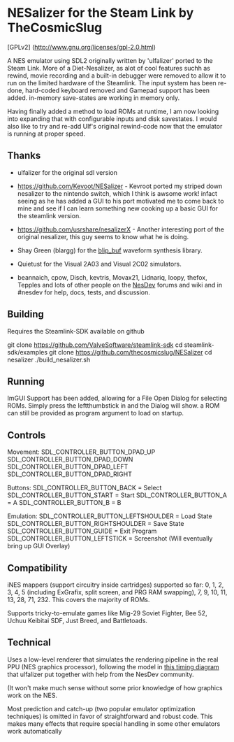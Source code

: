 NESalizer for the Steam Link by TheCosmicSlug
======================================
[GPLv2]	(http://www.gnu.org/licenses/gpl-2.0.html)

A NES emulator using SDL2 originally written by 'ulfalizer' ported to the Steam Link. 
More of a Diet-Nesalizer, as alot of cool features suchh as rewind, movie recording and a built-in debugger were removed to allow it to run on the limited hardware of the Steamlink.
The input system has been re-done, hard-coded keyboard removed and Gamepad support has been added. in-memory save-states are working in memory only.

Having finally added a method to load ROMs at runtime, I am now looking into expanding that with configurable inputs and disk savestates.
I would also like to try and re-add Ulf's original rewind-code now that the emulator is running at proper speed.

## Thanks ##
 * ulfalizer for the original sdl version

 * https://github.com/Kevoot/NESalizer - Kevroot ported my striped down nesalizer to the nintendo switch, which I think is awsome work! infact seeing as he has added a GUI to his port motivated me to come back to mine and see if I can learn something new cooking up a basic GUI for the steamlink version.

 * https://github.com/usrshare/nesalizerX - Another interesting port of the original nesalizer, this guy seems to know what he is doing.

 * Shay Green (blargg) for the [blip\_buf](https://code.google.com/p/blip-buf/) waveform synthesis library.
 * Quietust for the Visual 2A03 and Visual 2C02 simulators.
 * beannaich, cpow, Disch, kevtris, Movax21, Lidnariq, loopy, thefox, Tepples and lots of other people on the [NesDev](http://nesdev.com) forums and wiki and in #nesdev for help, docs, tests, and discussion.

## Building ##
Requires the Steamlink-SDK available on github

git clone https://github.com/ValveSoftware/steamlink-sdk
cd steamlink-sdk/examples
git clone https://github.com/thecosmicslug/NESalizer
cd nesalizer
./build_nesalizer.sh
 
## Running ##
ImGUI Support has been added, allowing for a File Open Dialog for selecting ROMs. Simply press the leftthumbstick in and the Dialog will show.
a ROM can still be provided as program argument to load on startup.

## Controls ##

Movement:
SDL_CONTROLLER_BUTTON_DPAD_UP
SDL_CONTROLLER_BUTTON_DPAD_DOWN
SDL_CONTROLLER_BUTTON_DPAD_LEFT
SDL_CONTROLLER_BUTTON_DPAD_RIGHT

Buttons:
SDL_CONTROLLER_BUTTON_BACK 			= Select
SDL_CONTROLLER_BUTTON_START 			= Start
SDL_CONTROLLER_BUTTON_A			= A
SDL_CONTROLLER_BUTTON_B			= B

Emulation:
SDL_CONTROLLER_BUTTON_LEFTSHOULDER		= Load State
SDL_CONTROLLER_BUTTON_RIGHTSHOULDER		= Save State
SDL_CONTROLLER_BUTTON_GUIDE			= Exit Program
SDL_CONTROLLER_BUTTON_LEFTSTICK		= Screenshot (Will eventually bring up GUI Overlay)

## Compatibility ##
iNES mappers (support circuitry inside cartridges) supported so far: 
0, 1, 2, 3, 4, 5 (including ExGrafix, split screen, and PRG RAM swapping), 7, 9, 10, 11, 13, 28, 71, 232. This covers the majority of ROMs.

Supports tricky-to-emulate games like Mig-29 Soviet Fighter, Bee 52, Uchuu Keibitai SDF, Just Breed, and Battletoads.

## Technical ##
Uses a low-level renderer that simulates the rendering pipeline in the real PPU (NES graphics processor), following the model in [this timing diagram](http://wiki.nesdev.com/w/images/d/d1/Ntsc_timing.png) that ulfalizer put together with help from the NesDev community. 

(It won't make much sense without some prior knowledge of how graphics work on the NES.

Most prediction and catch-up (two popular emulator optimization techniques) is omitted in favor of straightforward and robust code. This makes many effects that require special handling in some other emulators work automatically
